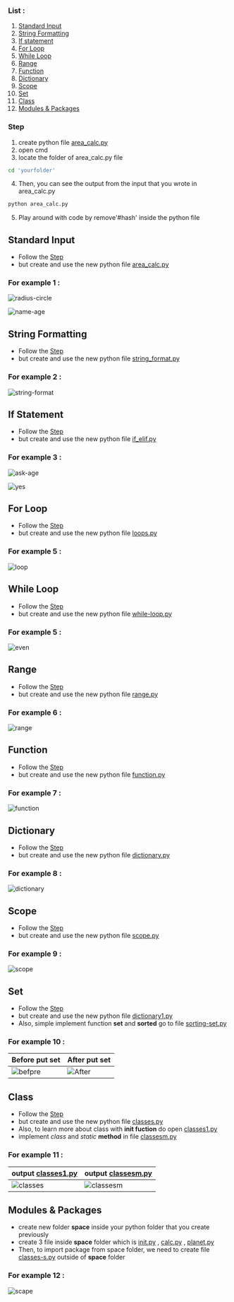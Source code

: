 ### List :
  1. [Standard Input](#Standard-Input) 
  2. [String Formatting](#String-Formatting)
  3. [If statement](#If-statement)
  4. [For Loop](#For-Loop)
  5. [While Loop](#While-Loop)
  6. [Range](#Range)
  7. [Function](#Function)
  8. [Dictionary](#Dictionary)
  9. [Scope](#Scope)
  10. [Set](#Set)
  11. [Class](#Class)
  12. [Modules & Packages](#Modules-&-Packages)
### Step 
  1. create python file [area_calc.py](https://github.com/0732sta/starter-python/blob/master/standard-input/area_calc.py)
  2. open cmd
  3. locate the folder of area_calc.py file
  ```bash
  cd 'yourfolder'
  ```
  4. Then, you can see the output from the input that you wrote in area_calc.py
  ```bash
  python area_calc.py
  ```
  5. Play around with code by remove'#hash' inside the python file
## Standard Input  
- Follow the [Step](#Step) 
- but create and use the new python file [area_calc.py](https://github.com/0732sta/starter-python/blob/master/standard-input/area_calc.py)
### For example 1 :
![radius-circle](calc-circle.png)

![name-age](name-age.jpg)

## String Formatting
- Follow the [Step](#Step) 
- but create and use the new python file [string_format.py](https://github.com/0732sta/starter-python/blob/master/standard-input/string_format.py)
### For example 2 :
![string-format](str-for.png)

## If Statement
- Follow the [Step](#Step) 
- but create and use the new python file [if_elif.py](https://github.com/0732sta/starter-python/blob/master/standard-input/if_elif.py)
### For example 3 :
![ask-age](ask-age.png)

![yes](y-n.png)

## For Loop
- Follow the [Step](#Step) 
- but create and use the new python file [loops.py](https://github.com/0732sta/starter-python/blob/master/standard-input/loops.py)
### For example 5 :
![loop](loop.png)

## While Loop
- Follow the [Step](#Step) 
- but create and use the new python file [while-loop.py](https://github.com/0732sta/starter-python/blob/master/standard-input/while-loop.py)
### For example 5 :
![even](even-while.png)

## Range
- Follow the [Step](#Step) 
- but create and use the new python file [range.py](https://github.com/0732sta/starter-python/blob/master/standard-input/range.py)
### For example 6 :
![range](range.png)

## Function
- Follow the [Step](#Step) 
- but create and use the new python file [function.py](https://github.com/0732sta/starter-python/blob/master/standard-input/function.py)
### For example 7 :
![function](function.png)

## Dictionary
- Follow the [Step](#Step) 
- but create and use the new python file [dictionary.py](https://github.com/0732sta/starter-python/blob/master/standard-input/dictionary.py)
### For example 8 :
![dictionary](dictionary.png)

## Scope
- Follow the [Step](#Step) 
- but create and use the new python file [scope.py](https://github.com/0732sta/starter-python/blob/master/standard-input/scope.py)
### For example 9 :
![scope](scope.png)

## Set
- Follow the [Step](#Step) 
- but create and use the new python file [dictionary1.py](https://github.com/0732sta/starter-python/blob/master/standard-input/dictionary1.py)
- Also, simple implement function **set** and **sorted** go to file [sorting-set.py](https://github.com/0732sta/starter-python/blob/master/type/sorting-set.py)
### For example 10 :
Before put **set** | After put **set**
------------ | -------------
![befpre](bfr-sort.png) | ![After](after-set.png)

## Class
- Follow the [Step](#Step) 
- but create and use the new python file [classes.py](https://github.com/0732sta/starter-python/blob/master/standard-input/classes.py)
- Also, to learn more about class with **init fuction** do open [classes1.py](https://github.com/0732sta/starter-python/blob/master/standard-input/classes1.py)
- implement *class* and *static* **method** in file [classesm.py](https://github.com/0732sta/starter-python/blob/master/standard-input/classesm.py)
### For example 11 :
output [classes1.py](https://github.com/0732sta/starter-python/blob/master/standard-input/classes1.py) | output [classesm.py](https://github.com/0732sta/starter-python/blob/master/standard-input/classesm.py)
------------ | -------------
![classes](classes.png) | ![classesm](classesm.png)

## Modules & Packages
- create new folder **space** inside your python folder that you create previously
- create 3 file inside **space** folder which is [init.py]() , [calc.py]() , [planet.py]()
- Then, to import package from space folder, we need to create file [classes-s.py]() outside of **space** folder 
### For example 12 :
![scape](scape.png)
